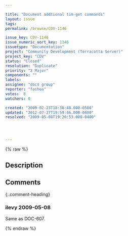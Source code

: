 ```yaml
---

title: "Document addtional tim-get commands"
layout: issue
tags: 
permalink: /browse/CDV-1146

issue_key: CDV-1146
issue_numeric_sort_key: 1146
issuetype: "Documentation"
project: "Community Development (Terracotta Server)"
project_key: "CDV"
status: "Closed"
resolution: "Duplicate"
priority: "2 Major"
components: ""
labels: 
assignee: "docs group"
reporter: "foshea"
votes:  0
watchers: 0

created: "2009-02-23T18:38:48.000-0500"
updated: "2012-07-27T19:59:46.000-0400"
resolved: "2009-05-08T19:20:53.000-0400"




---
```


{% raw %}

## Description

<div markdown="1" class="description">



</div>

## Comments


{:.comment-heading}
### **ilevy** <span class="date">2009-05-08</span>

<div markdown="1" class="comment">

Same as DOC-607.

</div>



{% endraw %}
